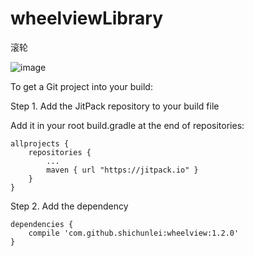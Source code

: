 ﻿# wheelviewLibrary

滚轮

![image](Screenshot_2017-08-29-15-07-50-279_com.chingtech.)

To get a Git project into your build:

Step 1. Add the JitPack repository to your build file

Add it in your root build.gradle at the end of repositories:
  
    allprojects {
        repositories {
            ...
            maven { url "https://jitpack.io" }
        }
    }
  
  
Step 2. Add the dependency

	dependencies {
	    compile 'com.github.shichunlei:wheelview:1.2.0'
	}
